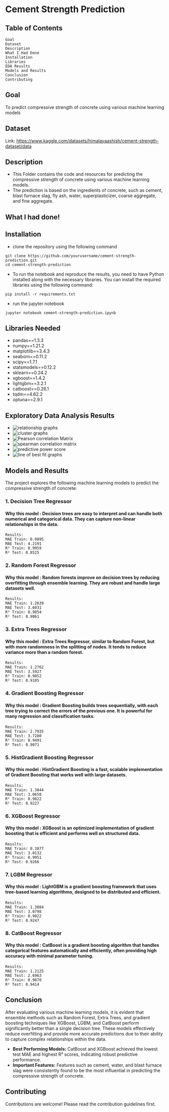# Cement Strength Prediction

## Table of Contents

```
Goal
Dataset
Description
What I Had Done
Installation
Libraries
EDA Results
Models and Results
Conclusion
Contributing
```

## Goal

To predict compressive strength of concrete using various machine learning models


## Dataset

Link: https://www.kaggle.com/datasets/himalayaashish/cement-strength-dataset/data


## Description

* This Folder contains the code and resources for predicting the compressive strength of concrete using various machine learning models. 
* The prediction is based on the ingredients of concrete, such as cement, blast furnace slag, fly ash, water, superplasticizer, coarse aggregate, and fine aggregate.


## What I had done!
## Installation
* clone the repository using the following command

```
git clone https://github.com/yourusername/cement-strength-prediction.git
cd cement-strength-prediction
```

* To run the notebook and reproduce the results, you need to have Python installed along with the
necessary libraries. You can install the required libraries using the following command:

```
pip install -r requirements.txt
```

* run the jupyter notebook

```
jupyter notebook cement-strength-prediction.ipynb
```

## Libraries Needed

* pandas==1.3.3
* numpy==1.21.2
* matplotlib==3.4.3
* seaborn==0.11.2
* scipy==1.7.1
* statsmodels==0.12.2
* sklearn==0.24.2
* xgboost==1.4.2
* lightgbm==3.2.1
* catboost==0.26.1
* tqdm==4.62.2
* optuna==2.9.1

## Exploratory Data Analysis Results

* ![relationship graphs](https://github.com/adi271001/ML-Crate/blob/cement-strength/Cement%20Strength%20Prediction/images/__results___8_0.png?raw=true)
* ![cluster graphs](https://github.com/adi271001/ML-Crate/blob/cement-strength/Cement%20Strength%20Prediction/images/__results___9_0.png?raw=true)
* ![Pearson correlation Matrix](https://github.com/adi271001/ML-Crate/blob/cement-strength/Cement%20Strength%20Prediction/images/__results___10_0.png?raw=true)
* ![spearman correlation matrix](https://github.com/adi271001/ML-Crate/blob/cement-strength/Cement%20Strength%20Prediction/images/__results___11_0.png?raw=true)
* ![predictive power score](https://github.com/adi271001/ML-Crate/blob/cement-strength/Cement%20Strength%20Prediction/images/__results___12_0.png?raw=true)
* ![line of best fit graphs](https://github.com/adi271001/ML-Crate/blob/cement-strength/Cement%20Strength%20Prediction/images/__results___13_0.png?raw=true)


## Models and Results

The project explores the following machine learning models to predict the compressive strength of concrete:

### 1. Decision Tree Regressor

#### Why this model : Decision trees are easy to interpret and can handle both numerical and categorical data. They can capture non-linear relationships in the data.

```
Results:
MAE Train: 0.0895
MAE Test: 4.2191
R² Train: 0.9959
R² Test: 0.8525
```
### 2. Random Forest Regressor

#### Why this model : Random forests improve on decision trees by reducing overfitting through ensemble learning. They are robust and handle large datasets well.

```
Results:
MAE Train: 1.2639
MAE Test: 3.6031
R² Train: 0.9854
R² Test: 0.9061
```
### 3. Extra Trees Regressor

#### Why this model :  Extra Trees Regressor, similar to Random Forest, but with more randomness in the splitting of nodes. It tends to reduce variance more than a random forest.

```
Results:
MAE Train: 1.2762
MAE Test: 3.5927
R² Train: 0.9852
R² Test: 0.9105
```
### 4. Gradient Boosting Regressor

#### Why this model : Gradient Boosting builds trees sequentially, with each tree trying to correct the errors of the previous one. It is powerful for many regression and classification tasks.

```
Results:
MAE Train: 2.7935
MAE Test: 3.7280
R² Train: 0.9491
R² Test: 0.9071
```
### 5. HistGradient Boosting Regressor

#### Why this model : HistGradient Boosting is a fast, scalable implementation of Gradient Boosting that works well with large datasets.

```
Results:
MAE Train: 1.3844
MAE Test: 3.0658
R² Train: 0.9822
R² Test: 0.9227
```
### 6. XGBoost Regressor

#### Why this model : XGBoost is an optimized implementation of gradient boosting that is efficient and performs well on structured data.

```
Results:
MAE Train: 0.3877
MAE Test: 3.0132
R² Train: 0.9951
R² Test: 0.9266
```
### 7. LGBM Regressor

#### Why this model : LightGBM is a gradient boosting framework that uses tree-based learning algorithms, designed to be distributed and efficient.

```
Results:
MAE Train: 1.3884
MAE Test: 3.0798
R² Train: 0.9822
R² Test: 0.9247
```
### 8. CatBoost Regressor

#### Why this model : CatBoost is a gradient boosting algorithm that handles categorical features automatically and efficiently, often providing high accuracy with minimal parameter tuning.

```
Results:
MAE Train: 1.2125
MAE Test: 2.6963
R² Train: 0.9870
R² Test: 0.9414
```

## Conclusion
After evaluating various machine learning models, it is evident that ensemble methods such as Random Forest, Extra Trees, and gradient boosting techniques like XGBoost, LGBM, and CatBoost perform significantly better than a single decision tree. These models effectively reduce overfitting and provide more accurate predictions due to their ability to capture complex relationships within the data.

- **Best Performing Models:** CatBoost and XGBoost achieved the lowest test MAE and highest R² scores, indicating robust predictive performance.
- **Important Features:** Features such as cement, water, and blast furnace slag were consistently found to be the most influential in predicting the compressive strength of concrete.

## Contributing

Contributions are welcome! Please read the contribution guidelines first.





